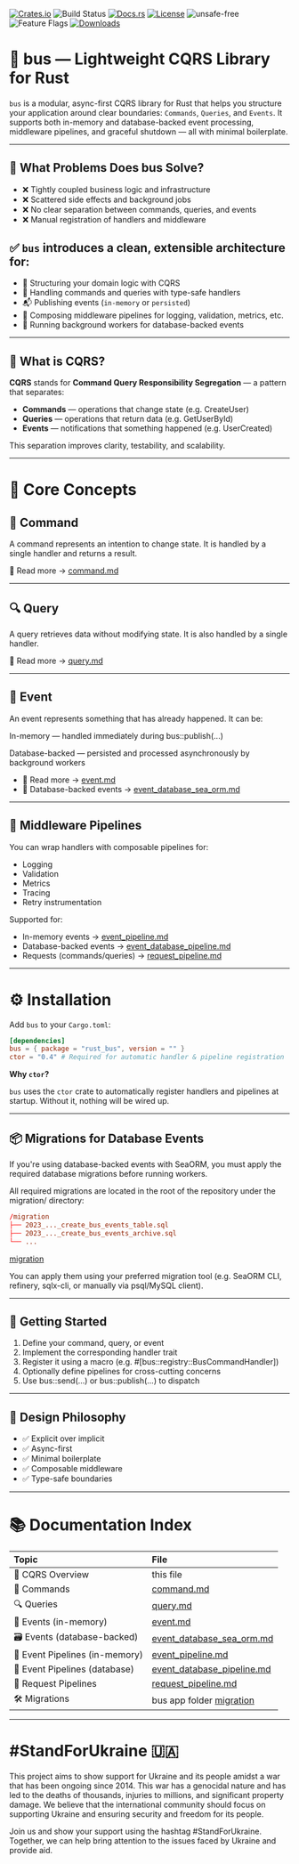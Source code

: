 [![Crates.io](https://img.shields.io/crates/v/rust_bus.svg)](https://crates.io/crates/rust_bus)
![Build Status](https://github.com/bordunosp/bus/actions/workflows/rust.yml/badge.svg)
[![Docs.rs](https://docs.rs/rust_bus/badge.svg)](https://docs.rs/rust_bus)
[![License](https://img.shields.io/crates/l/rust_bus)](https://crates.io/crates/rust_bus)
![unsafe-free](https://img.shields.io/badge/unsafe-✗%20no%20unsafe-success)
![Feature Flags](https://img.shields.io/badge/features-sea--orm%20%7C%20json--payload-blue)
[![Downloads](https://img.shields.io/crates/d/rust_bus.svg?style=flat-square)](https://crates.io/crates/rust_bus)


# 🚌 bus — Lightweight CQRS Library for Rust

####
`bus` is a modular, async-first CQRS library for Rust that helps you structure your application around clear boundaries:
`Commands`, `Queries`, and
`Events`. It supports both in-memory and database-backed event processing, middleware pipelines, and graceful shutdown — all with minimal boilerplate.

---

## 🧠 What Problems Does bus Solve?

* ❌ Tightly coupled business logic and infrastructure
* ❌ Scattered side effects and background jobs
* ❌ No clear separation between commands, queries, and events
* ❌ Manual registration of handlers and middleware

## ✅ `bus` introduces a clean, extensible architecture for:

* 🧱 Structuring your domain logic with CQRS
* 🔁 Handling commands and queries with type-safe handlers
* 📬 Publishing events (`in-memory` or `persisted`)
* 🧩 Composing middleware pipelines for logging, validation, metrics, etc.
* 🧵 Running background workers for database-backed events

---

## 🧭 What is CQRS?

**CQRS** stands for **Command Query Responsibility Segregation** — a pattern that separates:

* **Commands** — operations that change state (e.g. CreateUser)
* **Queries** — operations that return data (e.g. GetUserById)
* **Events** — notifications that something happened (e.g. UserCreated)

This separation improves clarity, testability, and scalability.

---

# 🧱 Core Concepts

## 🔨 Command

A command represents an intention to change state. It is handled by a single handler and returns a result.

📖 Read more → [command.md](https://github.com/bordunosp/bus/blob/master/doc/command.md)

---

## 🔍 Query

A query retrieves data without modifying state. It is also handled by a single handler.

📖 Read more → [query.md](https://github.com/bordunosp/bus/blob/master/doc/query.md)

---

## 📣 Event

An event represents something that has already happened. It can be:

In-memory — handled immediately during bus::publish(...)

Database-backed — persisted and processed asynchronously by background workers

* 📖 Read more → [event.md](https://github.com/bordunosp/bus/blob/master/doc/event.md)
* 📖 Database-backed
  events → [event_database_sea_orm.md](https://github.com/bordunosp/bus/blob/master/doc/event_database_sea_orm.md)

---

## 🧩 Middleware Pipelines

You can wrap handlers with composable pipelines for:

* Logging
* Validation
* Metrics
* Tracing
* Retry instrumentation

Supported for:

* In-memory events → [event_pipeline.md](https://github.com/bordunosp/bus/blob/master/doc/event_pipeline.md)
* Database-backed events → [event_database_pipeline.md](https://github.com/bordunosp/bus/blob/master/doc/event_database_pipeline.md)
* Requests (commands/queries) → [request_pipeline.md](https://github.com/bordunosp/bus/blob/master/doc/request_pipeline.md)

---

# ⚙️ Installation

Add `bus` to your `Cargo.toml`:

```toml
[dependencies]
bus = { package = "rust_bus", version = "" }
ctor = "0.4" # Required for automatic handler & pipeline registration
```

**Why `ctor`?**

`bus` uses the `ctor` crate to automatically register handlers and pipelines at startup. Without it, nothing will be
wired up.

---

## 📦 Migrations for Database Events

If you're using database-backed events with SeaORM, you must apply the required database migrations before running
workers.

All required migrations are located in the root of the repository under the migration/ directory:

```toml
/migration
├── 2023_..._create_bus_events_table.sql
├── 2023_..._create_bus_events_archive.sql
└── ...
```

[migration](https://github.com/bordunosp/bus/blob/master/migration)

You can apply them using your preferred migration tool (e.g. SeaORM CLI, refinery, sqlx-cli, or manually via psql/MySQL
client).

---

## 🚀 Getting Started

1. Define your command, query, or event
2. Implement the corresponding handler trait
3. Register it using a macro (e.g. #[bus::registry::BusCommandHandler])
4. Optionally define pipelines for cross-cutting concerns
5. Use bus::send(...) or bus::publish(...) to dispatch

---

## 🧠 Design Philosophy

* ✅ Explicit over implicit
* ✅ Async-first
* ✅ Minimal boilerplate
* ✅ Composable middleware
* ✅ Type-safe boundaries

---

# 📚 Documentation Index

| Topic                          | File                                                                                                      |
|:-------------------------------|:----------------------------------------------------------------------------------------------------------|
| 🧭 CQRS Overview               | this file                                                                                                 |
| 🔨 Commands                    | [command.md](https://github.com/bordunosp/bus/blob/master/doc/command.md)                                 |
| 🔍 Queries                     | [query.md](https://github.com/bordunosp/bus/blob/master/doc/query.md)                                     |
| 📣 Events (in-memory)          | [event.md](https://github.com/bordunosp/bus/blob/master/doc/event.md)                                     |
| 🗃️ Events (database-backed)   | [event_database_sea_orm.md](https://github.com/bordunosp/bus/blob/master/doc/event_database_sea_orm.md)   |
| 🧩 Event Pipelines (in-memory) | [event_pipeline.md](https://github.com/bordunosp/bus/blob/master/doc/event_pipeline.md)                   |
| 🧩 Event Pipelines (database)  | [event_database_pipeline.md](https://github.com/bordunosp/bus/blob/master/doc/event_database_pipeline.md) |
| 🧩 Request Pipelines           | [request_pipeline.md](https://github.com/bordunosp/bus/blob/master/doc/request_pipeline.md)               |
| 🛠 Migrations                  | bus app folder [migration](https://github.com/bordunosp/bus/blob/master/migration)                        |

---

# #StandForUkraine 🇺🇦

This project aims to show support for Ukraine and its people amidst a war that has been ongoing since 2014. This war has
a genocidal nature and has led to the deaths of thousands, injuries to millions, and significant property damage. We
believe that the international community should focus on supporting Ukraine and ensuring security and freedom for its
people.

Join us and show your support using the hashtag #StandForUkraine. Together, we can help bring attention to the issues
faced by Ukraine and provide aid.

